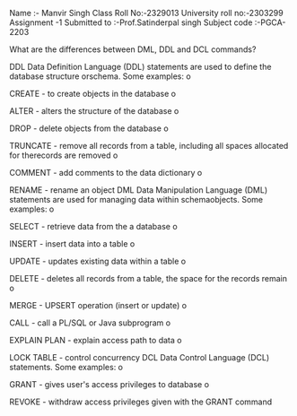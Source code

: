 Name :- Manvir Singh
Class Roll No:-2329013
University roll no:-2303299
Assignment -1
Submitted to :-Prof.Satinderpal singh
Subject code :-PGCA-2203

What are the differences between DML, DDL and DCL commands?

DDL
Data Definition Language
 (DDL) statements are used to define the database structure orschema. Some examples:
o
 
CREATE - to create objects in the database
o
 
ALTER - alters the structure of the database
o
 
DROP - delete objects from the database
o
 
TRUNCATE - remove all records from a table, including all spaces allocated for therecords are removed
o
 
COMMENT - add comments to the data dictionary
o
 
RENAME - rename an object
DML
Data Manipulation Language
 (DML) statements are used for managing data within schemaobjects. Some examples:
o
 
SELECT - retrieve data from the a database
o
 
INSERT - insert data into a table
o
 
UPDATE - updates existing data within a table
o
 
DELETE - deletes all records from a table, the space for the records remain
o
 
MERGE - UPSERT operation (insert or update)
o
 
CALL - call a PL/SQL or Java subprogram
o
 
EXPLAIN PLAN - explain access path to data
o
 
LOCK TABLE - control concurrency
DCL
Data Control Language
 (DCL) statements. Some examples:
o
 
GRANT - gives user's access privileges to database
o
 
REVOKE - withdraw access privileges given with the GRANT command
